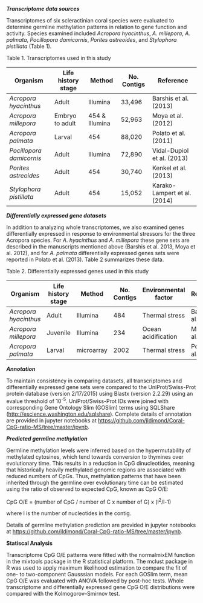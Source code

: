 

_**Transcriptome data sources**_

Transcriptomes of six scleractinian coral species were evaluated to determine germline methylation patterns in relation to gene function and activity. Species examined included *Acropora hyacinthus*, *A. millepora*, *A. palmata*, *Pocillopora damicornis*, *Porites astreoides*, and *Stylophora pistillata* (Table 1). 


Table 1. Transcriptomes used in this study 

Organism | Life history stage | Method | No. Contigs | Reference  
--------- | ---------- | -------- | -------- | --------- 
*Acropora hyacinthus* | Adult | Illumina | 33,496 | Barshis et al. (2013) 
*Acropora millepora* | Embryo to adult | 454 & Illumina | 52,963 | Moya et al. (2012) 
*Acropora palmata* | Larval | 454 | 88,020 | Polato et al. (2011) 
*Pocillopora damicornis* | Adult | Illumina | 72,890 | Vidal-Dupiol et al. (2013)  
*Porites astreoides* | Adult | 454 | 30,740 | Kenkel et al. (2013) 
*Stylophora pistillata* | Adult | 454 | 15,052 | Karako-Lampert et al. (2014) 


_**Differentially expressed gene datasets**_

In addition to analyzing whole transcriptomes, we also examined genes differentially expressed in response to environmental stressors for the three Acropora species. For *A. hyacinthus* and *A. millepora* these gene sets are described in the manuscripts mentioned above (Barshis et al. 2013, Moya et al. 2012), and for *A. palmata* differentially expressed genes sets were reported in Polato
et al. (2013). Table 2 summarizes these data.



Table 2. Differentially expressed genes used in this study 

Organism | Life history stage | Method | No. Contigs | Environmental factor | Reference   
--------- | ---------- | --------- | -------- |-------- | --------
*Acropora hyacinthus* | Adult | Illumina | 484 | Thermal stress | Barshis et al. (2013) 
*Acropora millepora* | Juvenile | Illumina | 234 | Ocean acidification | Moya et al. (2012) 
*Acropora palmata* | Larval | microarray | 2002 | Thermal stress | Polato et al. (2013) 


_**Annotation**_

To maintain consistency in comparing datasets, all transcriptomes and  differentially expressed gene sets were compared to the UniProt/Swiss-Prot protein database (version 2/17/2015) using Blastx (version 2.2.29) using an evalue threshold of 10<sup>-5</sup>.
UniProt/Swiss-Prot IDs were joined with corresponding Gene Ontology Slim (GOSlim) terms using SQLShare (http://escience.washington.edu/sqlshare). Complete details of annotation are provided in jupyter notebooks at https://github.com/jldimond/Coral-CpG-ratio-MS/tree/master/ipynb.


_**Predicted germline methylation**_

Germline methylation levels were inferred based on the hypermutability of methylated cytosines, which tend towards conversion to thymines over evolutionary time. This results in a reduction in CpG dinucleotides, meaning that historically heavily methylated genomic regions are associated with reduced numbers of CpGs. Thus, methylation patterns that have been inherited through the germline over evolutionary time can be estimated using the ratio of observed to expected CpG, known as CpG O/E:

CpG O/E = (number of CpG / number of C x number of G) x (l<sup>2</sup>/l-1)

where l is the number of nucleotides in the contig.

Details of germline methylation prediction are provided in jupyter notebooks at https://github.com/jldimond/Coral-CpG-ratio-MS/tree/master/ipynb.


**Statiscal Analysis** 

Transcriptome CpG O/E patterns were fitted with the normalmixEM function in the mixtools package in the R statistical platform. The mclust package in R was used to apply maximum likelihood estimation to compare the fit of one- to two-component Gausssian models. For each GOSlim term, mean CpG O/E was evaluated with ANOVA followed by post-hoc tests. Whole transcriptome and differentially expressed gene CpG O/E distributions were compared with the Kolmogorov–Smirnov test.
